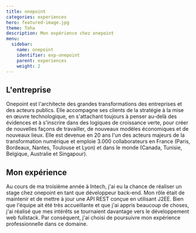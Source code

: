 ```yaml
---
title: onepoint
categories: experiences
hero: featured-image.jpg
theme: Toha
description: Mon expérience chez onepoint
menu:
  sidebar:
    name: onepoint
    identifier: exp-onepoint
    parent: experiences
    weight: 2
---
```


## L'entreprise

Onepoint est l'architecte des grandes transformations des entreprises et des acteurs publics. Elle accompagne ses clients de la stratégie à la mise en œuvre technologique, en s'attachant toujours à penser au-delà des évidences et à s'inscrire dans des logiques de croissance verte, pour créer de nouvelles façons de travailler, de nouveaux modèles économiques et de nouveaux lieux. Elle est devenue en 20 ans l'un des acteurs majeurs de la transformation numérique et emploie 3.000 collaborateurs en France (Paris, Bordeaux, Nantes, Toulouse et Lyon) et dans le monde (Canada, Tunisie, Belgique, Australie et Singapour).

## Mon expérience

Au cours de ma troisième année à Intech, j'ai eu la chance de réaliser un stage chez onepoint en tant que développeur back-end. Mon rôle était de maintenir et de mettre à jour une API REST conçue en utilisant J2EE. Bien que l'équipe ait été très accueillante et que j'ai appris beaucoup de choses, j'ai réalisé que mes intérêts se tournaient davantage vers le développement web fullstack. Par conséquent, j'ai choisi de poursuivre mon expérience professionnelle dans ce domaine.
